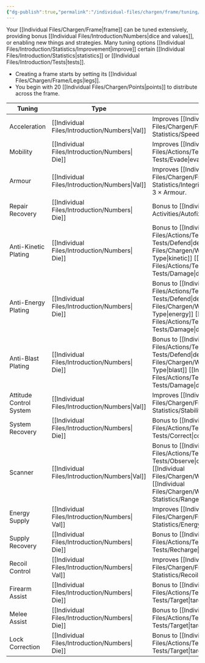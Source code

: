 ```yaml
---
{"dg-publish":true,"permalink":"/individual-files/chargen/frame/tuning/"}
---
```


Your [[Individual Files/Chargen/Frame\|frame]] can be tuned extensively, providing bonus [[Individual Files/Introduction/Numbers\|dice and values]], or enabling new things and strategies. Many tuning options [[Individual Files/Introduction/Statistics/Improvement\|improve]] certain [[Individual Files/Introduction/Statistics\|statistics]] or [[Individual Files/Introduction/Tests\|tests]].
* Creating a frame starts by setting its [[Individual Files/Chargen/Frame/Legs\|legs]].
* You begin with 20 [[Individual Files/Chargen/Points\|points]] to distribute across the frame.

| Tuning                  | Type                 | Use Case                                                                                      |
| ----------------------- | -------------------- | --------------------------------------------------------------------------------------------- |
| Acceleration            | [[Individual Files/Introduction/Numbers\|Val]]  | Improves [[Individual Files/Chargen/Frame/Frame Statistics/Speed\| speed]].                                                                |
| Mobility                | [[Individual Files/Introduction/Numbers\| Die]] | Improves [[Individual Files/Actions/Tests/Opposition Tests/Evade\|evasion]].                                                               |
| Armour                  | [[Individual Files/Introduction/Numbers\|Val]]  | Improves [[Individual Files/Chargen/Frame/Frame Statistics/Integrity\| integrity]], at the rate of 3 × Armour.                             |
| Repair Recovery         | [[Individual Files/Introduction/Numbers\| Die]] | Bonus to [[Individual Files/Actions/Token Activities/Autofix\|autofix]].                                                             |
| Anti-Kinetic Plating    | [[Individual Files/Introduction/Numbers\| Die]] | Bonus to [[Individual Files/Actions/Tests/Opposition Tests/Defend\|defence]] against [[Individual Files/Chargen/Weapons/Damage Type\|kinetic]] [[Individual Files/Actions/Tests/Opposition Tests/Damage\|damage]].    |
| Anti-Energy Plating     | [[Individual Files/Introduction/Numbers\| Die]] | Bonus to [[Individual Files/Actions/Tests/Opposition Tests/Defend\|defence]] against [[Individual Files/Chargen/Weapons/Damage Type\|energy]] [[Individual Files/Actions/Tests/Opposition Tests/Damage\|damage]].     |
| Anti-Blast Plating      | [[Individual Files/Introduction/Numbers\| Die]] | Bonus to [[Individual Files/Actions/Tests/Opposition Tests/Defend\|defence]] against [[Individual Files/Chargen/Weapons/Damage Type\|blast]] [[Individual Files/Actions/Tests/Opposition Tests/Damage\|damage]].      |
| Attitude Control System | [[Individual Files/Introduction/Numbers\|Val]]  | Improves [[Individual Files/Chargen/Frame/Frame Statistics/Stability\|stability]].                                                         |
| System Recovery         | [[Individual Files/Introduction/Numbers\| Die]] | Bonus to [[Individual Files/Actions/Tests/Opposition Tests/Correct\|correction]].                                                          |
| Scanner                 | [[Individual Files/Introduction/Numbers\|Val]]  | Bonus to [[Individual Files/Actions/Tests/Opposition Tests/Observe\|observation]]. Multiplies [[Individual Files/Chargen/Weapons/Weapons\|weapon]] [[Individual Files/Chargen/Weapons/Weapon Statistics/Range\|ranges]]. |
| Energy Supply           | [[Individual Files/Introduction/Numbers\| Val]] | Improves [[Individual Files/Chargen/Frame/Frame Statistics/Energy\|energy]]                                                                |
| Supply Recovery         | [[Individual Files/Introduction/Numbers\| Die]] | Bonus to [[Individual Files/Actions/Tests/Opposition Tests/Recharge\|recharge]].                                                           |
| Recoil Control          | [[Individual Files/Introduction/Numbers\| Val]] | Improves [[Individual Files/Chargen/Frame/Frame Statistics/Recoil\|recoil]].                                                               |
| Firearm Assist          | [[Individual Files/Introduction/Numbers\| Die]] | Bonus to [[Individual Files/Actions/Tests/Mark Tests/Target\|targeting]] with guns.                                                  |
| Melee Assist            | [[Individual Files/Introduction/Numbers\| Die]] | Bonus to [[Individual Files/Actions/Tests/Mark Tests/Target\|targeting]] with melee.                                                 |
| Lock Correction         | [[Individual Files/Introduction/Numbers\| Die]] | Bonus to [[Individual Files/Actions/Tests/Mark Tests/Target\|targeting]] with missiles.                                              |
